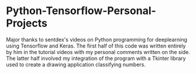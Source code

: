 # Python-Tensorflow-Personal-Projects

Major thanks to sentdex's videos on Python programming for deeplearning using Tensorflow and Keras. The first half of this code was written entirely by him in the tutorial videos with my personal comments written on the side. The latter half involved my integration of the program with a Tkinter library used to create a drawing application classifying numbers.
